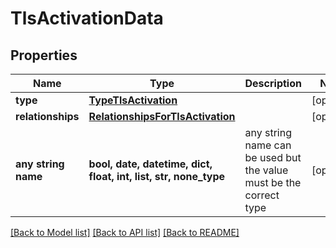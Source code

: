 # TlsActivationData


## Properties
Name | Type | Description | Notes
------------ | ------------- | ------------- | -------------
**type** | [**TypeTlsActivation**](TypeTlsActivation.md) |  | [optional] 
**relationships** | [**RelationshipsForTlsActivation**](RelationshipsForTlsActivation.md) |  | [optional] 
**any string name** | **bool, date, datetime, dict, float, int, list, str, none_type** | any string name can be used but the value must be the correct type | [optional]

[[Back to Model list]](../README.md#documentation-for-models) [[Back to API list]](../README.md#documentation-for-api-endpoints) [[Back to README]](../README.md)


